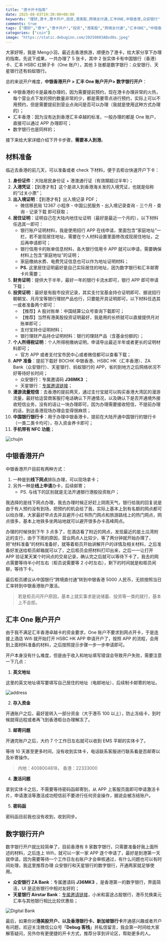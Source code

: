 ```yaml
---
title: "港卡开卡指南"
date: 2025-08-03T19:30:00+08:00
keywords: "理财,港卡,港卡开户,投资,港美股,跨境支付通,汇丰ONE,中银香港,众安银行"
comments: true
tags: ["理财","港卡","港卡开户","投资","港美股","跨境支付通","汇丰ONE","中银香港","众安银行"]
categories: ["coin"]
image: "https://static.debuginn.com/20250803ABvd0s.jpeg"
---
```

大家好呀，我是 Meng小羽，最近去香港旅游，顺便办了港卡，给大家分享下办理的指南，先说下成果，一共办理了 5 张卡，其中 2 张实体卡有中国银行（香港）卡、汇丰 HSBC 红狮子卡（One 账户），其他 3 张都是数字银行：众安银行、天星银行还有蚂蚁银行。

总的来说开户难度，**中银香港开户 > 汇丰 One 账户开户> 数字银行开户**：

- 中银香港的卡是最难办理的，因为需要提前预约，现在港卡办理非常的火热，每个营业点下发的预约数量非常的少，都是需要零点进行预约，实际上可以不用预约，但是需要提前到营业点询问是否可以办理（我就是使用这种方式办理的）；
- 汇丰香港：因为没有达到香港汇丰卓越的标准，一般办理的都是 One 账户，直接可以通过 APP 办理即可；
- 数字银行也是同样的；

接下来给大家详细介绍下开卡步骤，**需要本人到港**。

## 材料准备

临近去香港的前几天，可以准备或者 check 下材料，便于去柜台快速开户下卡：

1. **身份证件**：大陆居民身份证 + 港澳通行证（有效期超过半年）；
2. **入港凭证**：【到港才有】这个是进入到香港海关发的入境凭证，也就是俗称的“过关小票”；
3. **出入境证明**：【到港才有】出入境记录 PDF；
   - 微信移民局  12367 小程序 - 中国公民服务 - 出入境记录查询 - 三个月 - 查询 - 记录下载 即可获取；
4. **居住证明**：证明自己在大陆内地住址证明（最好是最近一个月的），以下材料任选其一即可：
   - 银行账户证明材料，我是使用招行 APP 在线申请，里面包含“家庭地址”一栏，若不是现居住地址，需要在个人材料设置里面修改成现居住地址，之后再申请即可；
   - 银行信用卡的账单信息材料，各大银行信用卡 APP 就可以申请，需要确保材料上包含“家庭地址”的证明；
   - 家庭缴纳水费、电费凭证信息也可以作为地址证明材料；
   - **PS.** 这里居住证明最好是自己实际居住的地址，因为数字银行和汇丰邮寄卡片需要；
5. **财务证明**：提供大于半年，最好一年的银行卡流水即可，银行 APP 即可申请下载；
6. **投资证明**：最好是有股市投资记录，其实支付宝基金持仓证明即可、据说招行朝朝宝、月月宝等银行理财产品也行，只要能开具证明即可，以下材料任选其一或者准备两个即可：
   - 【推荐】A 股对账单：中国结算公众号查询下载即可；
   - 【推荐】当然有港美股投资证明最好，我是用的长桥就可以直接提供月对账单即可；
   - 支付宝持仓证明材料；
   - 银行理财产品持仓证明材料：银行的理财产品（含基金份额的）；
7. **个人所得税证明**：个人所得税缴纳证明，申请导出最近半年或者更长的证明材料即可；
   - 官方 APP 或者支付宝市民中心或者微信都可以查看下载；
8. **APP 准备**：提前下载好 BOCHK 中银香港、HSBC HK（汇丰香港）、ZA Bank（众安银行）、天星银行、蚂蚁银行的 APP，省的到地方之后网络状况不好等待好长时间；
   - 众安银行：专属邀请码 **J36MK3** ；
   - 天星银行：[专属邀请链接](https://app.airstarbank.com/apph5/friendsInvite_appLink.html#/detail)；
9. **漫游流量短信**：去香港的提前两天，通过支付宝就可以购买香港大湾区的漫游流量，最好给运营商客服打电话确认下开通情况，以及确认下是否开通境外接收短信业务，没有的话让一块办理即可，因为办理需要接收短信，不提前办理的话，到达香港现场办理会变得很麻烦；
10. **中国银行银行卡**：用于办理中银香港卡，提前在大陆开通中国银行的银行卡（一类二类卡均可），存入资金养卡即可；
11. **手机带有 NFC 功能**；

![chujin](https://static.debuginn.com/20250803jSi4Am.jpg)

## 中银香港开户

中银香港开户目前有两种方式：

1. 一种是到**线下网点**排队办理，可以现场拿卡；
2. 另外一种是**线上申请**办卡，后续邮寄；
   - PS. 与线下的区别就是无法开通银行港股投资账户；

我选择的是线下网点办理，我去办理时候正好赶上阴雨天气，银行给我的回复说是由于有人预约没有到场，把预约的机会给了我，实际上基本上到有名额的网点都可以给办理，大家最好早点去并且避开小红书热门网点和旅游路线上的热门网点，网点很多，基本上地铁多坐两站地就可以避开很多办卡高峰网点。

办理的时候快到下午 3 点多了，在酒店看了附近的网点，发现最近的是土瓜湾附近的支行，由于下雨的原因，营业网点人比较少，等了两分钟就开始办理了，把“材料准备”的材料准备好，就等着柜员开始讲解开户的详情及相关材料，之后准备好发送给柜员邮箱就可以了，之后柜员会把材料打印出来，之后一一让打开 APP 验证某天某个时间点的交易记录，确认完之后就可以等待下卡了，我去的网点需要等待半小时左右（柜员说需要等 2 小时左右），剩下的时间就是和柜员闲聊，等待下卡。

最后柜员建议从中国银行“跨境直付通”转到中银香港 5000 人民币，无损按照当日汇率转到中银香港账户激活。

> 若是柜员问开户原因，基本上就实事求是说储蓄、投资等一类的就行，基本上不会拒。

## 汇丰 One 账户开户

由于我不满足汇丰香港卓越卡的资金要求，One 账户不要求到网点开卡，于是连接上酒店 Wifi 就开始打开 HSBC HK APP 申请开户了，按照 APP 的流程，会用到上面材料准备的材料，之后按照提示步骤一步一步申请即可。

开户本身没有什么难度，但是由于收入和地址填写错误会导致开户失败，需要注意一下几点：

1. **英文地址**

这里的英文地址填写要填写自己居住的地址（电邮地址），后续制卡邮寄的地址。

![address](https://static.debuginn.com/20250803JvlCKs.jpg)

2. **存入资金**

开通账户之后，最好是转入一部分资金（大于港币 100 以上），防止冻结卡，到时候就得远程或者再飞到香港柜台办理解冻了。

3. **邮寄问题**

开通完账户之后，大约 7 个工作日左右就可以收到 EMS 平邮的实体卡了。

等待 10 天甚至更多时间，没有收到实体卡，电话联系客服进行联系看是否邮寄以及补寄操作。

> 内地：4008004818， 香港：22333000

4. **激活问题**

拿到实体卡之后，不需要等待密码函邮寄到，从 APP 上客服页面即可申请激活卡片，申请激活等激活成功短信前不要进行任何资金操作，据说会被冻结账户。

5. **密码函**

密码函目前我也没有收到，收到同步。

## 数字银行开户

数字银行开户就比较简单了，目前香港有 8 家数字银行，只需要准备好我上面所述的材料，之后连上 Wifi，就可以一家一家 APP 逐个申请了，最好是到港第一天就申请，因为需要等待一个工作日左右账户才会审核通过，有什么问题也可以有时间处理，我这里推荐办理 众安银行和天星银行的数字银行，开通两家就足够使用。

- **众安银行 ZA Bank**：专属邀请码 **J36MK3** ，是香港第一的数字银行，界面简洁，UI 是这些银行中相对友好的；
- **天星银行 Airstar Bank**：[专属邀请链接](https://app.airstarbank.com/apph5/friendsInvite_appLink.html#/detail)，小米和富途占股银行，港币兑换美元汇率与其他银行相比比较优惠些；

![Digital Bank](https://static.debuginn.com/20250803ySucvO.jpeg)

最后，如果你对**港美股开户、以及香港银行卡、新加坡银行卡**开通感兴趣或者开户有问题，欢迎关注微信公众号「**Debug 客栈**」并私信留言，我会第一时间给大家解答疑问，另外你有更便捷的开卡方式，推荐分享到评论区，帮助更多的人。